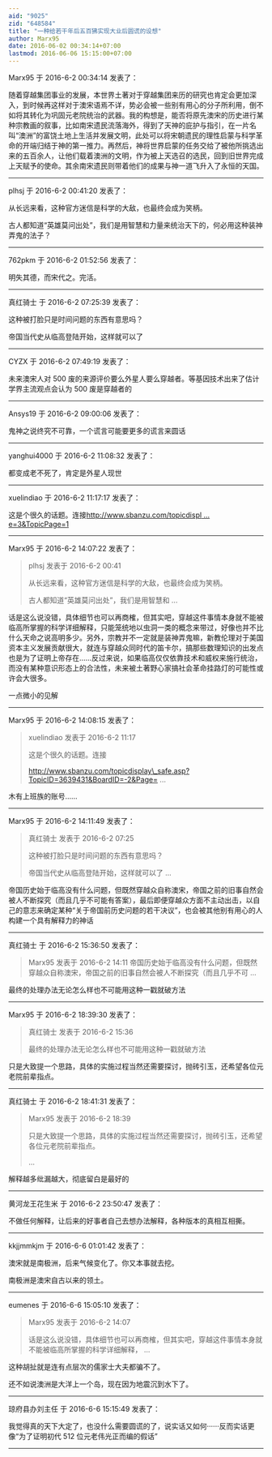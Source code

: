 ```yaml
---
aid: "9025"
zid: "648584"
title: "一种给若干年后五百狒实现大业后圆谎的设想"
author: Marx95
date: 2016-06-02 00:34:14+07:00
lastmod: 2016-06-06 15:15:00+07:00
---
```


Marx95 于 2016-6-2 00:34:14 发表了：

随着穿越集团事业的发展，本世界土著对于穿越集团来历的研究也肯定会更加深入，到时候再这样对于澳宋语焉不详，势必会被一些别有用心的分子所利用，倒不如将其转化为巩固元老院统治的武器。我的构想是，能否将原先澳宋的历史进行某种宗教画的叙事，比如南宋遗民流落海外，得到了天神的庇护与指引，在一片名叫“澳洲”的富饶土地上生活并发展文明，此处可以将宋朝遗民的理性启蒙与科学革命的开端归结于神的第一推力。再然后，神将世界启蒙的任务交给了被他所挑选出来的五百余人，让他们载着澳洲的文明，作为被上天选召的选民，回到旧世界完成上天赋予的使命。其余南宋遗民则带着他们的成果与神一道飞升入了永恒的天国。

---

plhsj 于 2016-6-2 00:41:20 发表了：

从长远来看，这种官方迷信是科学的大敌，也最终会成为笑柄。

古人都知道“英雄莫问出处”，我们是用智慧和力量来统治天下的，何必用这种装神弄鬼的法子？

---

762pkm 于 2016-6-2 01:52:56 发表了：

明失其德，而宋代之。完活。

---

真红骑士 于 2016-6-2 07:25:39 发表了：

这种被打脸只是时间问题的东西有意思吗？

帝国当代史从临高登陆开始，这样就可以了

---

CYZX 于 2016-6-2 07:49:19 发表了：

未来澳宋人对 500 废的来源评价要么外星人要么穿越者。等基因技术出来了估计学界主流观点会认为 500 废是穿越者的

---

Ansys19 于 2016-6-2 09:00:06 发表了：

鬼神之说终究不可靠，一个谎言可能要更多的谎言来圆话

---

yanghui4000 于 2016-6-2 11:08:32 发表了：

都变成老不死了，肯定是外星人现世

---

xuelindiao 于 2016-6-2 11:17:17 发表了：

这是个很久的话题。连接[http://www.sbanzu.com/topicdispl ... e=3&TopicPage=1](http://www.sbanzu.com/topicdisplay_safe.asp?TopicID=3639431&BoardID=-2&Page=3&TopicPage=1)

---

Marx95 于 2016-6-2 14:07:22 发表了：

> plhsj 发表于 2016-6-2 00:41
>
> 从长远来看，这种官方迷信是科学的大敌，也最终会成为笑柄。
>
> 古人都知道“英雄莫问出处”，我们是用智慧和 ...

话是这么说没错，具体细节也可以再商榷，但其实吧，穿越这件事情本身就不能被临高所掌握的科学详细解释，只能笼统地以虫洞一类的概念来带过，好像也并不比什么天命之说高明多少。另外，宗教并不一定就是装神弄鬼嘛，新教伦理对于美国资本主义发展贡献很大，就连与穿越众同时代的笛卡尔，搞那些数理知识的出发点也是为了证明上帝存在……反过来说，如果临高仅仅依靠技术和威权来施行统治，而没有某种意识形态上的合法性，未来被土著野心家搞社会革命挂路灯的可能性或许会大很多。

一点微小的见解

---

Marx95 于 2016-6-2 14:08:15 发表了：

> xuelindiao 发表于 2016-6-2 11:17
>
> 这是个很久的话题。连接
>
> http://www.sbanzu.com/topicdisplay\_safe.asp?TopicID=3639431&BoardID=-2&Page= ...

木有上班族的账号……

---

Marx95 于 2016-6-2 14:11:49 发表了：

> 真红骑士 发表于 2016-6-2 07:25
>
> 这种被打脸只是时间问题的东西有意思吗？
>
> 帝国当代史从临高登陆开始，这样就可以了 ...

帝国历史始于临高没有什么问题，但既然穿越众自称澳宋，帝国之前的旧事自然会被人不断探究（而且几乎不可能有答案），最后即便穿越众方面不主动出击，以自己的意志来确定某种“关于帝国前历史问题的若干决议”，也会被其他别有用心的人构建一个具有解释力的神话

---

真红骑士 于 2016-6-2 15:36:50 发表了：

> Marx95 发表于 2016-6-2 14:11 帝国历史始于临高没有什么问题，但既然穿越众自称澳宋，帝国之前的旧事自然会被人不断探究（而且几乎不可 ...

最终的处理办法无论怎么样也不可能用这种一戳就破方法

---

Marx95 于 2016-6-2 18:39:30 发表了：

> 真红骑士 发表于 2016-6-2 15:36
>
> 最终的处理办法无论怎么样也不可能用这种一戳就破方法

只是大致提一个思路，具体的实施过程当然还需要探讨，抛砖引玉，还希望各位元老院前辈指点。

---

真红骑士 于 2016-6-2 18:41:31 发表了：

> Marx95 发表于 2016-6-2 18:39
>
> 只是大致提一个思路，具体的实施过程当然还需要探讨，抛砖引玉，还希望各位元老院前辈指点。
>
> ...

解释越多纰漏越大，彻底留白是最好的

---

黄河龙王花生米 于 2016-6-2 23:50:47 发表了：

不做任何解释，让后来的好事者自己去想办法解释，各种版本的真相互相撕。

---

kkjjmmkjm 于 2016-6-6 01:01:42 发表了：

澳宋就是南极洲，后来气候变化了。你又本事就去挖。

南极洲是澳宋自古以来的领土。

---

eumenes 于 2016-6-6 15:05:10 发表了：

> Marx95 发表于 2016-6-2 14:07
>
> 话是这么说没错，具体细节也可以再商榷，但其实吧，穿越这件事情本身就不能被临高所掌握的科学详细解释， ...

这种胡扯就是连有点层次的儒家士大夫都骗不了。

还不如说澳洲是大洋上一个岛，现在因为地震沉到水下了。

---

琼府县办刘主任 于 2016-6-6 15:15:49 发表了：

我觉得真的天下大定了，也没什么需要圆谎的了，说实话又如何······反而实话更像“为了证明初代 512 位元老伟光正而编的假话”

---
